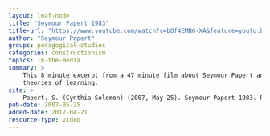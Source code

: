 ```yaml
---
layout: leaf-node
title: "Seymour Papert 1983"
title-url: "https://www.youtube.com/watch?v=bOf4EMN6-XA&feature=youtu.be"
author: "Seymour Papert"
groups: pedagogical-studies
categories: constructionism
topics: in-the-media
summary: >
    This 8 minute excerpt from a 47 minute film about Seymour Papert and his constructionist
    theories of learning.
cite: >
    Papert. S. (Cynthia Solomon) (2007, May 25). Seymour Papert 1983. Retrieved from https://www.youtube.com/watch?v=bOf4EMN6-XA&feature=youtu.be
pub-date: 2007-05-25
added-date: 2017-04-21
resource-type: video
---
```

